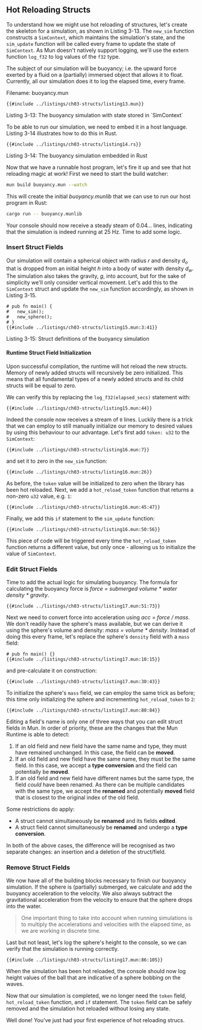 ## Hot Reloading Structs

To understand how we might use hot reloading of structures, let's create the
skeleton for a simulation, as shown in Listing 3-13. The `new_sim` function
constructs a `SimContext`, which maintains the simulation's state, and the
`sim_update` function will be called every frame to update the state of
`SimContext`. As Mun doesn't natively support logging, we'll use the extern
function `log_f32` to log values of the `f32` type.

The subject of our simulation will be buoyancy; i.e. the upward force exerted by
a fluid on a (partially) immersed object that allows it to float. Currently, all
our simulation does it to log the elapsed time, every frame.

Filename: buoyancy.mun

```mun,no_run
{{#include ../listings/ch03-structs/listing13.mun}}
```

<span class="caption">
Listing 3-13: The buoyancy simulation with state stored in `SimContext`
</span>

To be able to run our simulation, we need to embed it in a host language.
Listing 3-14 illustrates how to do this in Rust.

```rust,no_run,noplaypen
{{#include ../listings/ch03-structs/listing14.rs}}
```

<span class="caption">
Listing 3-14: The buoyancy simulation embedded in Rust
</span>

Now that we have a runnable host program, let's fire it up and see that hot
reloading magic at work! First we need to start the build watcher:

```bash
mun build buoyancy.mun --watch
```

This will create the initial *buoyancy.munlib* that we can use to run our
host program in Rust:

```bash
cargo run -- buoyancy.munlib
```

Your console should now receive a steady steam of 0.04... lines, indicating that
the simulation is indeed running at 25 Hz. Time to add some logic.

### Insert Struct Fields

Our simulation will contain a spherical object with radius *r* and density
*d<sub>o</sub>* that is dropped from an initial height *h* into a body of water
with density *d<sub>w</sub>*. The simulation also takes the gravity, *g*, into
account, but for the sake of simplicity we'll only consider vertical movement.
Let's add this to the `SimContext` struct and update the `new_sim` function
accordingly, as shown in Listing 3-15.

```mun
# pub fn main() {
#   new_sim();
#   new_sphere();
# }
{{#include ../listings/ch03-structs/listing15.mun:3:41}}
```

<span class="caption">
Listing 3-15: Struct definitions of the buoyancy simulation
</span>

#### Runtime Struct Field Initialization

Upon successful compilation, the runtime will hot reload the new structs. Memory
of newly added structs will recursively be zero initialized. This means that all
fundamental types of a newly added structs and its child structs will be equal
to zero.

We can verify this by replacing the `log_f32(elapsed_secs)` statement with:

```mun,ignore
{{#include ../listings/ch03-structs/listing15.mun:44}}
```

Indeed the console now receives a stream of `0` lines. Luckily there is a trick
that we can employ to still manually initialize our memory to desired values by
using this behaviour to our advantage. Let's first add `token: u32` to the
`SimContext`:

```mun,ignore
{{#include ../listings/ch03-structs/listing16.mun:7}}
```

and set it to zero in the `new_sim` function:

```mun,ignore
{{#include ../listings/ch03-structs/listing16.mun:26}}
```

As before, the `token` value will be initialized to zero when the library has
been hot reloaded. Next, we add a `hot_reload_token` function that returns a
non-zero `u32` value, e.g. `1`:

```mun,ignore
{{#include ../listings/ch03-structs/listing16.mun:45:47}}

```

Finally, we add this `if` statement to the `sim_update` function:

```mun,ignore
{{#include ../listings/ch03-structs/listing16.mun:50:56}}
```

This piece of code will be triggered every time the `hot_reload_token` function
returns a different value, but only once - allowing us to initialize the value
of `SimContext`.

### Edit Struct Fields

Time to add the actual logic for simulating buoyancy. The formula for
calculating the buoyancy force is *force = submerged volume \* water density \*
gravity*.

```mun,ignore
{{#include ../listings/ch03-structs/listing17.mun:51:73}}
```

Next we need to convert force into acceleration using *acc = force / mass*. We
don't readily have the sphere's mass available, but we can derive it using the
sphere's volume and density: *mass = volume \* density*. Instead of doing this
every frame, let's replace the sphere's `density` field with a `mass` field:

```mun
# pub fn main() {}
{{#include ../listings/ch03-structs/listing17.mun:10:15}}
```

and pre-calculate it on construction:

```mun,ignore
{{#include ../listings/ch03-structs/listing17.mun:30:43}}
```

To initialize the sphere's `mass` field, we can employ the same trick as before;
this time only initializing the sphere and incrementing `hot_reload_token` to
`2`:

```mun,ignore
{{#include ../listings/ch03-structs/listing17.mun:80:84}}
```

Editing a field's name is only one of three ways that you can edit struct fields
in Mun. In order of priority, these are the changes that the Mun Runtime is able
to detect:

1) If an old field and new field have the same name and type, they must have
   remained unchanged. In this case, the field can be **moved**.
2) If an old field and new field have the same name, they must be the same
   field. In this case, we accept a **type conversion** and the field can
   potentially be **moved**.
3) If an old field and new field have different names but the same type, the
   field *could* have been renamed. As there can be multiple candidates with the
   same type, we accept the **renamed** and potentially **moved** field that is
   closest to the original index of the old field.

Some restrictions do apply:

* A struct cannot simultaneously be **renamed** and its fields **edited**.
* A struct field cannot simultaneously be **renamed** and undergo a **type
  conversion**.

In both of the above cases, the difference will be recognised as two separate
changes: an insertion and a deletion of the struct/field.

### Remove Struct Fields

We now have all of the building blocks necessary to finish our buoyancy
simulation. If the sphere is (partially) submerged, we calculate and add the
buoyancy acceleration to the velocity. We also always subtract the gravitational
acceleration from the velocity to ensure that the sphere drops into the water.

> One important thing to take into account when running simulations is to
> multiply the accelerations and velocities with the elapsed time, as we are
> working in discrete time.

Last but not least, let's log the sphere's height to the console, so we can
verify that the simulation is running correctly.

```mun,ignore
{{#include ../listings/ch03-structs/listing17.mun:86:105}}
```

When the simulation has been hot reloaded, the console should now log height
values of the ball that are indicative of a sphere bobbing on the waves.

Now that our simulation is completed, we no longer need the `token` field,
`hot_reload_token` function, and `if` statement. The `token` field can be
safely removed and the simulation hot reloaded without losing any state.

Well done! You've just had your first experience of hot reloading strucs.
